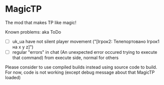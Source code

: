 # MagicTP
The mod that makes TP like magic!

Known problems: aka ToDo

- [ ] uk_ua have not silent player movement ("[Ігрок2: Телепортовано Ігрок1 на x y z]")
- [ ] regular "errors" in chat (An unexpected error occured trying to execute that command) from execute side, normal for others

Please consider to use compiled builds instead using source code to build. For now, code is not working (except debug message about that MagicTP loaded)
